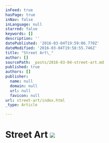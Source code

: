 ```yaml
---
inFeed: true
hasPage: true
inNav: false
inLanguage: null
starred: false
keywords: []
description: ''
datePublished: '2016-03-04T19:59:06.770Z'
dateModified: '2016-03-04T19:58:55.746Z'
title: "Street Art\_"
author: []
sourcePath: _posts/2016-03-04-street-art.md
published: true
authors: []
publisher:
  name: null
  domain: null
  url: null
  favicon: null
url: street-art/index.html
_type: Article

---
```

# Street Art ![](https://the-grid-user-content.s3-us-west-2.amazonaws.com/8802da8f-a144-42bd-99ce-e3e7cfca533a.jpg)